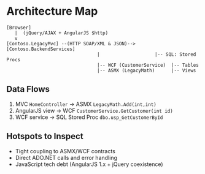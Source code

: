 # Architecture Map

```
[Browser]
   |  (jQuery/AJAX + AngularJS $http)
   v
[Contoso.LegacyMvc] --(HTTP SOAP/XML & JSON)--> [Contoso.BackendServices]
                                 |                    |-- SQL: Stored Procs
                                 |-- WCF (CustomerService)  |-- Tables
                                 |-- ASMX (LegacyMath)      |-- Views
```

## Data Flows
1. MVC `HomeController` -> ASMX `LegacyMath.Add(int,int)`
2. AngularJS view -> WCF `CustomerService.GetCustomer(int id)`
3. WCF service -> SQL Stored Proc `dbo.usp_GetCustomerById`

## Hotspots to Inspect
- Tight coupling to ASMX/WCF contracts
- Direct ADO.NET calls and error handling
- JavaScript tech debt (AngularJS 1.x + jQuery coexistence)
